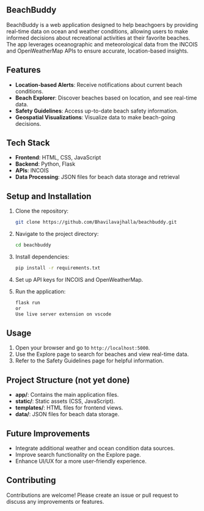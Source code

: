 ## BeachBuddy
BeachBuddy is a web application designed to help beachgoers by providing real-time data on ocean and weather conditions, allowing users to make informed decisions about recreational activities at their favorite beaches. The app leverages oceanographic and meteorological data from the INCOIS and OpenWeatherMap APIs to ensure accurate, location-based insights.

 ## Features

- **Location-based Alerts**: Receive notifications about current beach conditions.
- **Beach Explorer**: Discover beaches based on location, and see real-time data.
- **Safety Guidelines**: Access up-to-date beach safety information.
- **Geospatial Visualizations**: Visualize data to make beach-going decisions.
  
## Tech Stack

- **Frontend**: HTML, CSS, JavaScript
- **Backend**: Python, Flask
- **APIs**: INCOIS
- **Data Processing**: JSON files for beach data storage and retrieval

## Setup and Installation

1. Clone the repository:
   ```bash
   git clone https://github.com/Bhavilavajhalla/beachbuddy.git
   ```
2. Navigate to the project directory:
   ```bash
   cd beachbuddy
   ```
3. Install dependencies:
   ```bash
   pip install -r requirements.txt
   ```
4. Set up API keys for INCOIS and OpenWeatherMap.

5. Run the application:
   ```bash
   flask run
   or
   Use live server extension on vscode
   ```

## Usage

1. Open your browser and go to `http://localhost:5000`.
2. Use the Explore page to search for beaches and view real-time data.
3. Refer to the Safety Guidelines page for helpful information.

## Project Structure (not yet done)

- **app/**: Contains the main application files.
- **static/**: Static assets (CSS, JavaScript).
- **templates/**: HTML files for frontend views.
- **data/**: JSON files for beach data storage.
  
## Future Improvements

- Integrate additional weather and ocean condition data sources.
- Improve search functionality on the Explore page.
- Enhance UI/UX for a more user-friendly experience.

## Contributing

Contributions are welcome! Please create an issue or pull request to discuss any improvements or features.
